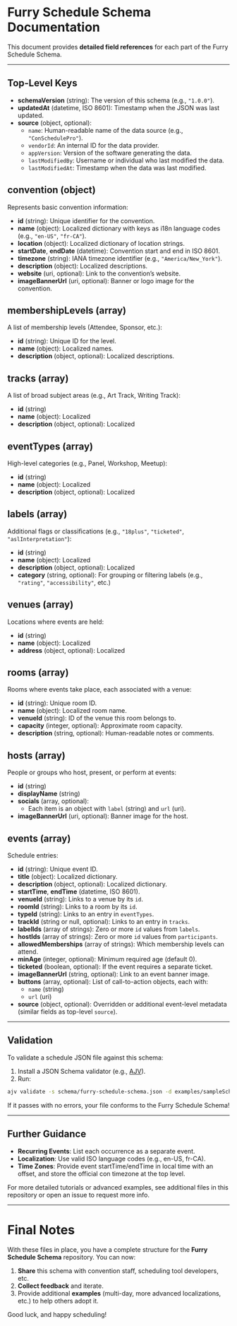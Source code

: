 # Furry Schedule Schema Documentation

This document provides **detailed field references** for each part of the Furry Schedule Schema.

---

## Top-Level Keys

- **schemaVersion** (string): The version of this schema (e.g., `"1.0.0"`).
- **updatedAt** (datetime, ISO 8601): Timestamp when the JSON was last updated.
- **source** (object, optional):
  - `name`: Human-readable name of the data source (e.g., `"ConSchedulePro"`).
  - `vendorId`: An internal ID for the data provider.
  - `appVersion`: Version of the software generating the data.
  - `lastModifiedBy`: Username or individual who last modified the data.
  - `lastModifiedAt`: Timestamp when the data was last modified.

## convention (object)

Represents basic convention information:

- **id** (string): Unique identifier for the convention.
- **name** (object): Localized dictionary with keys as i18n language codes (e.g., `"en-US"`, `"fr-CA"`).
- **location** (object): Localized dictionary of location strings.
- **startDate**, **endDate** (datetime): Convention start and end in ISO 8601.
- **timezone** (string): IANA timezone identifier (e.g., `"America/New_York"`).
- **description** (object): Localized descriptions.
- **website** (uri, optional): Link to the convention’s website.
- **imageBannerUrl** (uri, optional): Banner or logo image for the convention.

## membershipLevels (array)

A list of membership levels (Attendee, Sponsor, etc.):

- **id** (string): Unique ID for the level.
- **name** (object): Localized names.
- **description** (object, optional): Localized descriptions.

## tracks (array)

A list of broad subject areas (e.g., Art Track, Writing Track):

- **id** (string)
- **name** (object): Localized
- **description** (object, optional): Localized

## eventTypes (array)

High-level categories (e.g., Panel, Workshop, Meetup):

- **id** (string)
- **name** (object): Localized
- **description** (object, optional): Localized

## labels (array)

Additional flags or classifications (e.g., `"18plus"`, `"ticketed"`, `"aslInterpretation"`):

- **id** (string)
- **name** (object): Localized
- **description** (object, optional): Localized
- **category** (string, optional): For grouping or filtering labels (e.g., `"rating"`, `"accessibility"`, etc.)

## venues (array)

Locations where events are held:

- **id** (string)
- **name** (object): Localized
- **address** (object, optional): Localized

## rooms (array)

Rooms where events take place, each associated with a venue:

- **id** (string): Unique room ID.
- **name** (object): Localized room name.
- **venueId** (string): ID of the venue this room belongs to.
- **capacity** (integer, optional): Approximate room capacity.
- **description** (string, optional): Human-readable notes or comments.

## hosts (array)

People or groups who host, present, or perform at events:

- **id** (string)
- **displayName** (string)
- **socials** (array, optional):
  - Each item is an object with `label` (string) and `url` (uri).
- **imageBannerUrl** (uri, optional): Banner image for the host.

## events (array)

Schedule entries:

- **id** (string): Unique event ID.
- **title** (object): Localized dictionary.
- **description** (object, optional): Localized dictionary.
- **startTime**, **endTime** (datetime, ISO 8601).
- **venueId** (string): Links to a venue by its `id`.
- **roomId** (string): Links to a room by its `id`.
- **typeId** (string): Links to an entry in `eventTypes`.
- **trackId** (string or null, optional): Links to an entry in `tracks`.
- **labelIds** (array of strings): Zero or more `id` values from `labels`.
- **hostIds** (array of strings): Zero or more `id` values from `participants`.
- **allowedMemberships** (array of strings): Which membership levels can attend.
- **minAge** (integer, optional): Minimum required age (default 0).
- **ticketed** (boolean, optional): If the event requires a separate ticket.
- **imageBannerUrl** (string, optional): Link to an event banner image.
- **buttons** (array, optional): List of call-to-action objects, each with:
  - `name` (string)
  - `url` (uri)
- **source** (object, optional): Overridden or additional event-level metadata (similar fields as top-level `source`).

---

## Validation

To validate a schedule JSON file against this schema:

1. Install a JSON Schema validator (e.g., [AJV](https://ajv.js.org/)).
2. Run:

```bash
ajv validate -s schema/furry-schedule-schema.json -d examples/sampleSchedule.json
```

If it passes with no errors, your file conforms to the Furry Schedule Schema!

---

## Further Guidance
- **Recurring Events**: List each occurrence as a separate event.
- **Localization**: Use valid ISO language codes (e.g., en-US, fr-CA).
- **Time Zones**: Provide event startTime/endTime in local time with an offset, and store the official con timezone at the top level.

For more detailed tutorials or advanced examples, see additional files in this repository or open an issue to request more info.

---

# Final Notes

With these files in place, you have a complete structure for the **Furry Schedule Schema** repository. You can now:

1. **Share** this schema with convention staff, scheduling tool developers, etc.
2. **Collect feedback** and iterate.
3. Provide additional **examples** (multi-day, more advanced localizations, etc.) to help others adopt it.

Good luck, and happy scheduling!
